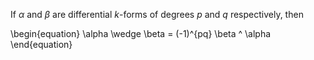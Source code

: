 If $\alpha$ and $\beta$ are differential _k_-forms of degrees _p_ and _q_ respectively, then

\begin{equation}
\alpha \wedge \beta = (-1)^{pq} \beta ^ \alpha
\end{equation}
